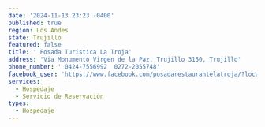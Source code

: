 ```yaml
---
date: '2024-11-13 23:23 -0400'
published: true
region: Los Andes
state: Trujillo
featured: false
title: ' Posada Turística La Troja'
address: 'Via Monumento Virgen de la Paz, Trujillo 3150, Trujillo'
phone_number: ' 0424-7556992  0272-2055748'
facebook_user: 'https://www.facebook.com/posadarestaurantelatroja/?locale=es_LA'
services:
  - Hospedaje
  - Servicio de Reservación
types:
  - Hospedaje
---
```

